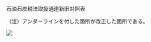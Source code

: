 石油石炭税法取扱通達新旧対照表

（注）アンダーラインを付した箇所が改正した箇所である。

![](https://www.nta.go.jp/tmp/b4732c79-eff2-4b0f-83dd-c1d2019f7b9d/images/70c4c53a785b149b81e6ba1dd5575aa809b755f7b1496f47e8a92d3b6a6c14cd.jpg)